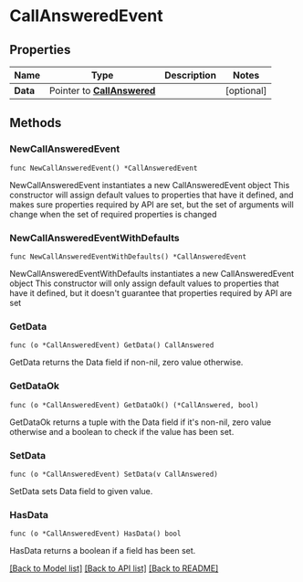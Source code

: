 # CallAnsweredEvent

## Properties

Name | Type | Description | Notes
------------ | ------------- | ------------- | -------------
**Data** | Pointer to [**CallAnswered**](CallAnswered.md) |  | [optional] 

## Methods

### NewCallAnsweredEvent

`func NewCallAnsweredEvent() *CallAnsweredEvent`

NewCallAnsweredEvent instantiates a new CallAnsweredEvent object
This constructor will assign default values to properties that have it defined,
and makes sure properties required by API are set, but the set of arguments
will change when the set of required properties is changed

### NewCallAnsweredEventWithDefaults

`func NewCallAnsweredEventWithDefaults() *CallAnsweredEvent`

NewCallAnsweredEventWithDefaults instantiates a new CallAnsweredEvent object
This constructor will only assign default values to properties that have it defined,
but it doesn't guarantee that properties required by API are set

### GetData

`func (o *CallAnsweredEvent) GetData() CallAnswered`

GetData returns the Data field if non-nil, zero value otherwise.

### GetDataOk

`func (o *CallAnsweredEvent) GetDataOk() (*CallAnswered, bool)`

GetDataOk returns a tuple with the Data field if it's non-nil, zero value otherwise
and a boolean to check if the value has been set.

### SetData

`func (o *CallAnsweredEvent) SetData(v CallAnswered)`

SetData sets Data field to given value.

### HasData

`func (o *CallAnsweredEvent) HasData() bool`

HasData returns a boolean if a field has been set.


[[Back to Model list]](../README.md#documentation-for-models) [[Back to API list]](../README.md#documentation-for-api-endpoints) [[Back to README]](../README.md)


